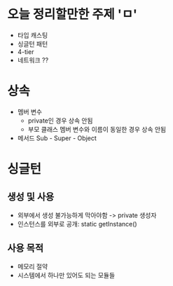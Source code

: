 # 오늘 정리할만한 주제 'ㅁ'

- 타입 캐스팅
- 싱글턴 패턴
- 4-tier
- 네트워크 ??

# 상속

- 멤버 변수
    - private인 경우 상속 안됨
    - 부모 클래스 멤버 변수와 이름이 동일한 경우 상속 안됨
- 메서드
Sub - Super - Object

# 싱글턴

## 생성 및 사용

- 외부에서 생성 불가능하게 막아야함 -> private 생성자
- 인스턴스를 외부로 공개: static getInstance()

## 사용 목적

- 메모리 절약
- 시스템에서 하나만 있어도 되는 모듈들

